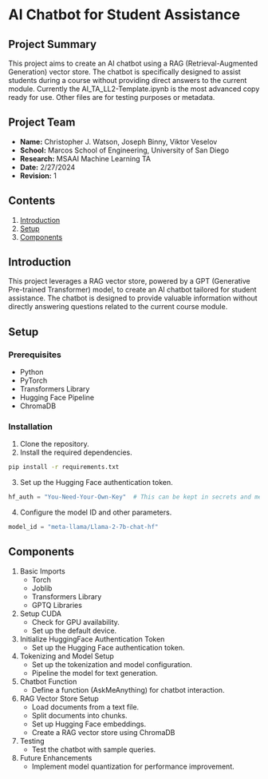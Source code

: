 # AI Chatbot for Student Assistance

## Project Summary

This project aims to create an AI chatbot using a RAG (Retrieval-Augmented Generation) vector store. The chatbot is specifically designed to assist students during a course without providing direct answers to the current module.
Currently the AI_TA_LL2-Template.ipynb is the most advanced copy ready for use. Other files are for testing purposes or metadata.

## Project Team

- **Name:** Christopher J. Watson, Joseph Binny, Viktor Veselov
- **School:** Marcos School of Engineering, University of San Diego
- **Research:** MSAAI Machine Learning TA
- **Date:** 2/27/2024
- **Revision:** 1

## Contents

1. [Introduction](#introduction)
2. [Setup](#setup)
3. [Components](#components)

## Introduction

This project leverages a RAG vector store, powered by a GPT (Generative Pre-trained Transformer) model, to create an AI chatbot tailored for student assistance. The chatbot is designed to provide valuable information without directly answering questions related to the current course module.

## Setup

### Prerequisites

- Python
- PyTorch
- Transformers Library
- Hugging Face Pipeline
- ChromaDB

### Installation

1. Clone the repository.
2. Install the required dependencies.

```bash
pip install -r requirements.txt
```

3. Set up the Hugging Face authentication token.

```python
hf_auth = "You-Need-Your-Own-Key"  # This can be kept in secrets and memory keys
```

4. Configure the model ID and other parameters.

```python
model_id = "meta-llama/Llama-2-7b-chat-hf"
```

## Components
1. Basic Imports
    - Torch
    - Joblib
    - Transformers Library
    - GPTQ Libraries
2. Setup CUDA
    - Check for GPU availability.
    - Set up the default device.
3. Initialize HuggingFace Authentication Token
    - Set up the Hugging Face authentication token.
4. Tokenizing and Model Setup
    - Set up the tokenization and model configuration.
    - Pipeline the model for text generation.
5. Chatbot Function
    - Define a function (AskMeAnything) for chatbot interaction.
6. RAG Vector Store Setup
    - Load documents from a text file.
    - Split documents into chunks.
    - Set up Hugging Face embeddings.
    - Create a RAG vector store using ChromaDB
7. Testing
    - Test the chatbot with sample queries.
8. Future Enhancements
    - Implement model quantization for performance improvement.


